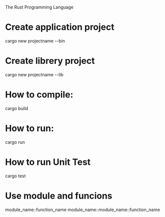 The Rust Programming Language


# Create application project
cargo new projectname --bin

# Create librery project
cargo new projectname --lib

# How to compile:
cargo build

# How to run:
cargo run

# How to run Unit Test
cargo test

# Use module and funcions
module_name::function_name
module_name::module_name::function_name
